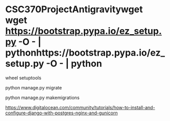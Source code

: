 # CSC370ProjectAntigravitywget wget https://bootstrap.pypa.io/ez_setup.py -O - | pythonhttps://bootstrap.pypa.io/ez_setup.py -O - | python

wheel
setuptools

python manage.py migrate

python manage.py makemigrations

https://www.digitalocean.com/community/tutorials/how-to-install-and-configure-django-with-postgres-nginx-and-gunicorn
